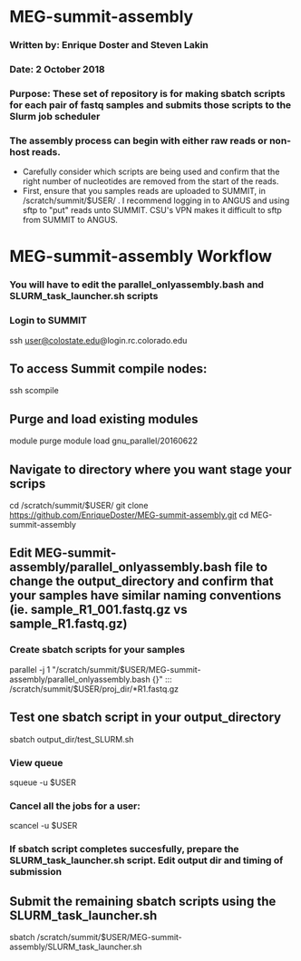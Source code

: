 # MEG-summit-assembly
### Written by:	 Enrique Doster and Steven Lakin
### Date:		     2 October 2018
### Purpose: 	   These set of repository is for making sbatch scripts for each pair of fastq samples and submits those scripts to the Slurm job scheduler

### The assembly process can begin with either raw reads or non-host reads.
- Carefully consider which scripts are being used and confirm that the right number of nucleotides are removed from the start of the reads. 
- First, ensure that you samples reads are uploaded to SUMMIT, in /scratch/summit/$USER/ . I recommend logging in to ANGUS and using sftp to "put" reads unto SUMMIT. CSU's VPN makes it difficult to sftp from SUMMIT to ANGUS.

# MEG-summit-assembly Workflow
### You will have to edit the parallel_onlyassembly.bash and SLURM_task_launcher.sh scripts
### Login to SUMMIT
ssh user@colostate.edu@login.rc.colorado.edu

## To access Summit compile nodes:
ssh scompile

## Purge and load existing modules
module purge
module load gnu_parallel/20160622

## Navigate to directory where you want stage your scrips
cd /scratch/summit/$USER/
git clone https://github.com/EnriqueDoster/MEG-summit-assembly.git
cd MEG-summit-assembly

## Edit MEG-summit-assembly/parallel_onlyassembly.bash file to change the output_directory and confirm that your samples have similar naming conventions (ie. sample_R1_001.fastq.gz vs sample_R1.fastq.gz)
### Create sbatch scripts for your samples
parallel -j 1 "/scratch/summit/$USER/MEG-summit-assembly/parallel_onlyassembly.bash {}" ::: /scratch/summit/$USER/proj_dir/*R1.fastq.gz

## Test one sbatch script in your output_directory
sbatch output_dir/test_SLURM.sh
### View queue
squeue -u $USER
### Cancel all the jobs for a user:
scancel -u $USER
### If sbatch script completes succesfully, prepare the SLURM_task_launcher.sh script. Edit output dir and timing of submission

## Submit the remaining sbatch scripts using the SLURM_task_launcher.sh
sbatch /scratch/summit/$USER/MEG-summit-assembly/SLURM_task_launcher.sh
